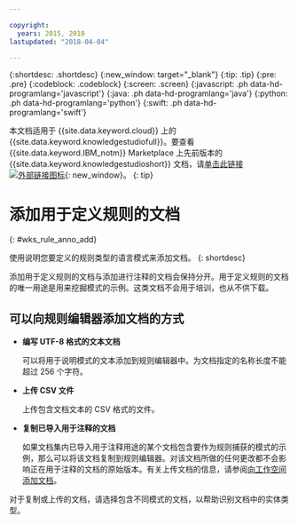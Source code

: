 ```yaml
---

copyright:
  years: 2015, 2018
lastupdated: "2018-04-04"

---
```


{:shortdesc: .shortdesc}
{:new_window: target="_blank"}
{:tip: .tip}
{:pre: .pre}
{:codeblock: .codeblock}
{:screen: .screen}
{:javascript: .ph data-hd-programlang='javascript'}
{:java: .ph data-hd-programlang='java'}
{:python: .ph data-hd-programlang='python'}
{:swift: .ph data-hd-programlang='swift'}

本文档适用于 {{site.data.keyword.cloud}} 上的 {{site.data.keyword.knowledgestudiofull}}。要查看 {{site.data.keyword.IBM_notm}} Marketplace 上先前版本的 {{site.data.keyword.knowledgestudioshort}} 文档，请[单击此链接 ![外部链接图标](../../icons/launch-glyph.svg "外部链接图标")](https://console.bluemix.net/docs/services/knowledge-studio/rule-annotator-add-doc.html){: new_window}。
{: tip}

# 添加用于定义规则的文档
{: #wks_rule_anno_add}

使用说明您要定义的规则类型的语言模式来添加文档。
{: shortdesc}

添加用于定义规则的文档与添加进行注释的文档会保持分开。用于定义规则的文档的唯一用途是用来挖掘模式的示例。这类文档不会用于培训，也从不供下载。

## 可以向规则编辑器添加文档的方式

- **编写 UTF-8 格式的文本文档**

    可以将用于说明模式的文本添加到规则编辑器中。为文档指定的名称长度不能超过 256 个字符。

- **上传 CSV 文件**

    上传包含文档文本的 CSV 格式的文件。

- **复制已导入用于注释的文档**

    如果文档集内已导入用于注释用途的某个文档包含要作为规则捕获的模式的示例，那么可以将该文档复制到规则编辑器。对该文档所做的任何更改都不会影响正在用于注释的文档的原始版本。有关上传文档的信息，请参阅[向工作空间添加文档](/docs/services/watson-knowledge-studio/documents-for-annotation.html#wks_projadd)。

对于复制或上传的文档，请选择包含不同模式的文档，以帮助识别文档中的实体类型。
